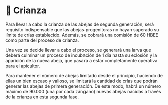 # 🎀 Crianza

Para llevar a cabo la crianza de las abejas de segunda generación, será requisito indispensable que las abejas progenitoras no hayan superado su límite de crías establecido. Además, se cobrará una comisión de 60 HBEE como parte del proceso de crianza.

Una vez se decide llevar a cabo el proceso, se generará una larva que deberá culminar un proceso de incubación de 1 día hasta su eclosión y la aparición de la nueva abeja, que pasará a estar completamente operativa para el apicultor.

Para mantener el número de abejas limitado desde el principio, haciendo de ellas un bien escaso y valioso, se limitará la cantidad de crías que podrán generar las abejas de primera generación. De este modo, habrá un número máximo de 90.000 (una por cada zángano) nuevas abejas nacidas a través de la crianza en esta segunda fase.
